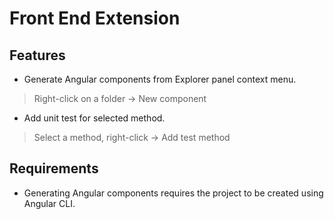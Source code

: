 # Front End Extension

## Features

* Generate Angular components from Explorer panel context menu.
> Right-click on a folder -> New component

* Add unit test for selected method.
> Select a method, right-click -> Add test method

## Requirements

* Generating Angular components requires the project to be created using Angular CLI.